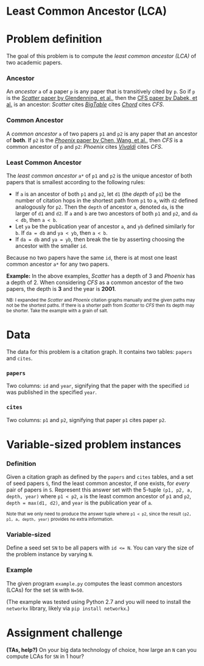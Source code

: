 Least Common Ancestor (LCA)
====================

# Problem definition
The goal of this problem is to compute the *least common ancestor (LCA)* of two academic papers.

### Ancestor
An *ancestor* `a` of a paper `p` is any paper that is transitively cited by `p`. So if `p` is the [*Scatter* paper by Glendenning, et al.](http://dl.acm.org/citation.cfm?id=2043559), then the [CFS paper by Dabek, et al.](http://dl.acm.org/citation.cfm?id=502054) is an ancestor: *Scatter* cites [*BigTable*](http://research.google.com/archive/bigtable.html) cites [*Chord*](http://dl.acm.org/citation.cfm?id=383071) cites *CFS*.

### Common Ancestor
A *common ancestor* `a` of two papers `p1` and `p2` is any paper that an ancestor of **both**. If `p2` is the [*Phoenix* paper by Chen, Wang, et al.](http://link.springer.com/chapter/10.1007/978-3-642-01399-7_25), then *CFS* is a common ancestor of `p` and `p2`: *Phoenix* cites [*Vivaldi*](http://dl.acm.org/citation.cfm?id=1015471) cites *CFS*.

### Least Common Ancestor
The *least common ancestor* `a*` of `p1` and `p2` is the unique ancestor of both papers that is smallest according to the following rules:

* If `a` is an ancestor of both `p1` and `p2`, let `d1` (the *depth* of `p1`) be the number of citation hops in the shortest path from `p1` to `a`, with `d2` defined analogously for `p2`. Then the `depth` of ancestor `a`, denoted `da`, is the larger of `d1` and `d2`.
    If `a` and `b` are two ancestors of both `p1` and `p2`, and `da < db`, then `a < b`.
* Let `ya` be the publication year of ancestor `a`, and `yb` defined similarly for `b`. If `da = db` and `ya < yb`, then `a < b`.
* If `da = db` and `ya = yb`, then break the tie by asserting choosing the ancestor with the smaller `id`.

Because no two papers have the same `id`, there is at most one least common ancestor `a*` for any two papers.

**Example:** In the above examples, *Scatter* has a depth of 3 and *Phoenix* has a depth of 2. When considering *CFS* as a common ancestor of the two papers, the depth is **3** and the year is **2001**.

<small>NB: I expanded the *Scatter* and *Phoenix* citation graphs manually and the given paths may not be the shortest paths. If there is a shorter path from *Scatter* to *CFS* then its depth may be shorter. Take the example with a grain of salt.</small>

# Data

The data for this problem is a citation graph. It contains two tables: `papers` and `cites`.

### `papers`
Two columns: `id` and `year`, signifying that the paper with the specified `id` was published in the specified `year`.

### `cites`
Two columns: `p1` and `p2`, signifying that paper `p1` cites paper `p2`.

# Variable-sized problem instances

### Definition
Given a citation graph as defined by the `papers` and `cites` tables, and a set of seed papers `S`, find the least common ancestor, if one exists, for *every* pair of papers in `S`. Represent this answer set with the 5-tuple `(p1, p2, a, depth, year)` where `p1 < p2`, `a` is the least common ancestor of `p1` and `p2`, `depth = max(d1, d2)`, and `year` is the publication year of `a`.

<small>Note that we only need to produce the answer tuple where `p1 < p2`, since the result `(p2, p1, a, depth, year)` provides no extra information.</small>

### Variable-sized
Define a seed set `SN` to be all papers with `id <= N`. You can vary the size of the problem instance by varying `N`.

### Example
The given program `example.py` computes the least common ancestors (LCAs) for the set `SN` with `N=50`.

(The example was tested using Python 2.7 and you will need to install the `networkx` library, likely via `pip install networkx`.)

# Assignment challenge
**(TAs, help?)** On your big data technology of choice, how large an `N` can you compute LCAs for `SN` in 1 hour?